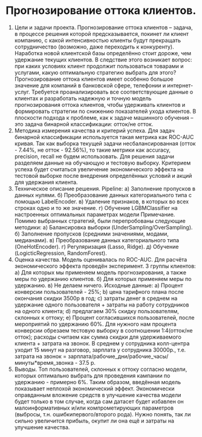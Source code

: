 # Прогнозирование оттока клиентов.
1. Цели и задачи проекта.
Прогнозирование оттока клиентов – задача, в процессе решения которой предсказывается,
покинет ли клиент компанию, с какой интенсивностью клиенты будут прекращать
сотрудничество (возможно, даже переходить к конкуренту). Наработка новой клиентской базы
определённо стоит дороже, чем удержание текущих клиентов. В следствие этого возникает
вопрос: при каких условиях клиент продолжит пользоваться товарами и услугами, какую
оптимальную стратегию выбрать для этого? Прогнозирование оттока клиентов имеет особенно
большое значение для компаний в банковской сфере, телефонии и интернет-услуг. Требуется
проанализировать все соответствующие данные о клиентах и разработать надежную и точную
модель прогнозирования оттока клиентов, чтобы удерживать клиентов и формировать
стратегии по снижению показателей ухода клиентов. В плоскости подхода к проблеме, как к
задаче машинного обучения – это задача бинарной классификации: отток/не отток.
2. Методика измерения качества и критерий успеха.
Для задач бинарной классификации используется такая метрика как ROC-AUC кривая. Так как
выборка текущей задачи несбалансированная (отток - 7.44%, не отток - 92.56%), то такие
метрики как accuracy, precision, recall не будем использовать. Для решения задачи разделяем
данные на обучающую и тестовую выборку. Критерием успеха будет считаться увеличение
экономического эффекта на тестовой выборке после внедрения определённых условий и акций
для удержания клиента.
3. Техническое описание решения.
Pipeline:
а) Заполнение пропусков в данных нулями.
б) Преобразование данных категориального типа с помощью LabelEncoder.
в) Удаление признаков, в которых во всех строках одно и то же значение.
г) Обучение LGBMClassifier на настроенных оптимальных параметрах модели
Примечание. Помимо выбранных стратегий, были перепробованы следующие методики:
а) Балансировка выборки (UnderSampling/OverSampling).
б) Заполнение пропусков (средними значениями, модами, медианами).
в) Преобразование данных категориального типа (OneHotEncoder).
г) Регуляризация (Lasso, Ridge).
д) Обучение (LogicticRegression, RandomForest).
4. Оценка качества.
Модель оценивалась по ROC-AUC.
Для расчёта экономического эффекта проведён эксперимент.
3 группы клиентов:
а) Для которых мы применяем модель прогнозирования, а также меры по удержанию
клиентов.
б) Для которых применяем меры по удержанию.
в) Не делаем ничего.
Исходные данные:
a) Процент конверсии пользователей - 25%;
b) цена тарифного плана после окончания скидки 3500р в год;
c) затраты денег в среднем на удержание одного пользователя + затраты на работу
сотрудников на одного клиента;
d) предлагаем 30% скидку пользователям, склонных к оттоку;
e) Процент согласившихся пользователей, после мероприятий по удержанию 60%. Для
нужного нам процента конверсии обрезаем тестовую выборку в соотношении 1:4(отток/не
отток); 
расходы считаем как сумма скидки для удерживаемого клиента + затрата на звонок. В среднем
у сотрудника колл-центра уходит 15 минут на разговор, зарплата у сотрудника 30000р., т.е.
затрата на звонок = зарплата/рабочие_дни/рабочие_часы/минуты*время_звонка - 37.5 р.
5. Выводы.
Топ пользователей, склонных к оттоку согласно модели, которых оптимально выбрать для
проведения кампании по удержанию - примерно 6%. Таким образом, введённая модель
показывает неплохой экономический эффект. Экономически оправданным вложение средств в
улучшение качества модели будет только в том случае, когда сам датасет будет избавлен он
малоинформативных и/или компрометирующих параметров (выбросы, т.н.
ошибкипервого/второго рода). Нужно понять, так ли сильно увеличится прибыль, окупит ли
она ещё и затраты на улучшение качества.
